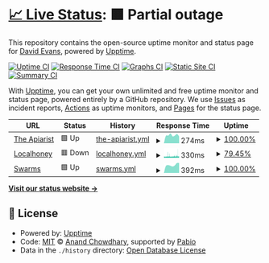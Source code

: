 # [📈 Live Status](https://theapiarist.github.io/upptime): <!--live status--> **🟧 Partial outage**

This repository contains the open-source uptime monitor and status page for [David Evans](https://www.theapiarist.org/), powered by [Upptime](https://github.com/upptime/upptime).

[![Uptime CI](https://github.com/theapiarist/upptime/workflows/Uptime%20CI/badge.svg)](https://github.com/theapiarist/upptime/actions?query=workflow%3A%22Uptime+CI%22)
[![Response Time CI](https://github.com/theapiarist/upptime/workflows/Response%20Time%20CI/badge.svg)](https://github.com/theapiarist/upptime/actions?query=workflow%3A%22Response+Time+CI%22)
[![Graphs CI](https://github.com/theapiarist/upptime/workflows/Graphs%20CI/badge.svg)](https://github.com/theapiarist/upptime/actions?query=workflow%3A%22Graphs+CI%22)
[![Static Site CI](https://github.com/theapiarist/upptime/workflows/Static%20Site%20CI/badge.svg)](https://github.com/theapiarist/upptime/actions?query=workflow%3A%22Static+Site+CI%22)
[![Summary CI](https://github.com/theapiarist/upptime/workflows/Summary%20CI/badge.svg)](https://github.com/theapiarist/upptime/actions?query=workflow%3A%22Summary+CI%22)

With [Upptime](https://upptime.js.org), you can get your own unlimited and free uptime monitor and status page, powered entirely by a GitHub repository. We use [Issues](https://github.com/theapiarist/upptime/issues) as incident reports, [Actions](https://github.com/theapiarist/upptime/actions) as uptime monitors, and [Pages](https://theapiarist.github.io/upptime) for the status page.

<!--start: status pages-->
<!-- This summary is generated by Upptime (https://github.com/upptime/upptime) -->
<!-- Do not edit this manually, your changes will be overwritten -->
<!-- prettier-ignore -->
| URL | Status | History | Response Time | Uptime |
| --- | ------ | ------- | ------------- | ------ |
| <img alt="" src="https://icons.duckduckgo.com/ip3/theapiarist.org.ico" height="13"> [The Apiarist](https://theapiarist.org) | 🟩 Up | [the-apiarist.yml](https://github.com/theapiarist/upptime/commits/HEAD/history/the-apiarist.yml) | <details><summary><img alt="Response time graph" src="./graphs/the-apiarist/response-time-week.png" height="20"> 274ms</summary><br><a href="https://theapiarist.github.io/upptime/history/the-apiarist"><img alt="Response time 271" src="https://img.shields.io/endpoint?url=https%3A%2F%2Fraw.githubusercontent.com%2Ftheapiarist%2Fupptime%2FHEAD%2Fapi%2Fthe-apiarist%2Fresponse-time.json"></a><br><a href="https://theapiarist.github.io/upptime/history/the-apiarist"><img alt="24-hour response time 237" src="https://img.shields.io/endpoint?url=https%3A%2F%2Fraw.githubusercontent.com%2Ftheapiarist%2Fupptime%2FHEAD%2Fapi%2Fthe-apiarist%2Fresponse-time-day.json"></a><br><a href="https://theapiarist.github.io/upptime/history/the-apiarist"><img alt="7-day response time 274" src="https://img.shields.io/endpoint?url=https%3A%2F%2Fraw.githubusercontent.com%2Ftheapiarist%2Fupptime%2FHEAD%2Fapi%2Fthe-apiarist%2Fresponse-time-week.json"></a><br><a href="https://theapiarist.github.io/upptime/history/the-apiarist"><img alt="30-day response time 271" src="https://img.shields.io/endpoint?url=https%3A%2F%2Fraw.githubusercontent.com%2Ftheapiarist%2Fupptime%2FHEAD%2Fapi%2Fthe-apiarist%2Fresponse-time-month.json"></a><br><a href="https://theapiarist.github.io/upptime/history/the-apiarist"><img alt="1-year response time 271" src="https://img.shields.io/endpoint?url=https%3A%2F%2Fraw.githubusercontent.com%2Ftheapiarist%2Fupptime%2FHEAD%2Fapi%2Fthe-apiarist%2Fresponse-time-year.json"></a></details> | <details><summary><a href="https://theapiarist.github.io/upptime/history/the-apiarist">100.00%</a></summary><a href="https://theapiarist.github.io/upptime/history/the-apiarist"><img alt="All-time uptime 100.00%" src="https://img.shields.io/endpoint?url=https%3A%2F%2Fraw.githubusercontent.com%2Ftheapiarist%2Fupptime%2FHEAD%2Fapi%2Fthe-apiarist%2Fuptime.json"></a><br><a href="https://theapiarist.github.io/upptime/history/the-apiarist"><img alt="24-hour uptime 100.00%" src="https://img.shields.io/endpoint?url=https%3A%2F%2Fraw.githubusercontent.com%2Ftheapiarist%2Fupptime%2FHEAD%2Fapi%2Fthe-apiarist%2Fuptime-day.json"></a><br><a href="https://theapiarist.github.io/upptime/history/the-apiarist"><img alt="7-day uptime 100.00%" src="https://img.shields.io/endpoint?url=https%3A%2F%2Fraw.githubusercontent.com%2Ftheapiarist%2Fupptime%2FHEAD%2Fapi%2Fthe-apiarist%2Fuptime-week.json"></a><br><a href="https://theapiarist.github.io/upptime/history/the-apiarist"><img alt="30-day uptime 100.00%" src="https://img.shields.io/endpoint?url=https%3A%2F%2Fraw.githubusercontent.com%2Ftheapiarist%2Fupptime%2FHEAD%2Fapi%2Fthe-apiarist%2Fuptime-month.json"></a><br><a href="https://theapiarist.github.io/upptime/history/the-apiarist"><img alt="1-year uptime 100.00%" src="https://img.shields.io/endpoint?url=https%3A%2F%2Fraw.githubusercontent.com%2Ftheapiarist%2Fupptime%2FHEAD%2Fapi%2Fthe-apiarist%2Fuptime-year.json"></a></details>
| <img alt="" src="https://icons.duckduckgo.com/ip3/localhoney.theapiarist.org.ico" height="13"> [Localhoney](https://localhoney.theapiarist.org) | 🟥 Down | [localhoney.yml](https://github.com/theapiarist/upptime/commits/HEAD/history/localhoney.yml) | <details><summary><img alt="Response time graph" src="./graphs/localhoney/response-time-week.png" height="20"> 330ms</summary><br><a href="https://theapiarist.github.io/upptime/history/localhoney"><img alt="Response time 406" src="https://img.shields.io/endpoint?url=https%3A%2F%2Fraw.githubusercontent.com%2Ftheapiarist%2Fupptime%2FHEAD%2Fapi%2Flocalhoney%2Fresponse-time.json"></a><br><a href="https://theapiarist.github.io/upptime/history/localhoney"><img alt="24-hour response time 364" src="https://img.shields.io/endpoint?url=https%3A%2F%2Fraw.githubusercontent.com%2Ftheapiarist%2Fupptime%2FHEAD%2Fapi%2Flocalhoney%2Fresponse-time-day.json"></a><br><a href="https://theapiarist.github.io/upptime/history/localhoney"><img alt="7-day response time 330" src="https://img.shields.io/endpoint?url=https%3A%2F%2Fraw.githubusercontent.com%2Ftheapiarist%2Fupptime%2FHEAD%2Fapi%2Flocalhoney%2Fresponse-time-week.json"></a><br><a href="https://theapiarist.github.io/upptime/history/localhoney"><img alt="30-day response time 406" src="https://img.shields.io/endpoint?url=https%3A%2F%2Fraw.githubusercontent.com%2Ftheapiarist%2Fupptime%2FHEAD%2Fapi%2Flocalhoney%2Fresponse-time-month.json"></a><br><a href="https://theapiarist.github.io/upptime/history/localhoney"><img alt="1-year response time 406" src="https://img.shields.io/endpoint?url=https%3A%2F%2Fraw.githubusercontent.com%2Ftheapiarist%2Fupptime%2FHEAD%2Fapi%2Flocalhoney%2Fresponse-time-year.json"></a></details> | <details><summary><a href="https://theapiarist.github.io/upptime/history/localhoney">79.45%</a></summary><a href="https://theapiarist.github.io/upptime/history/localhoney"><img alt="All-time uptime 77.47%" src="https://img.shields.io/endpoint?url=https%3A%2F%2Fraw.githubusercontent.com%2Ftheapiarist%2Fupptime%2FHEAD%2Fapi%2Flocalhoney%2Fuptime.json"></a><br><a href="https://theapiarist.github.io/upptime/history/localhoney"><img alt="24-hour uptime 95.45%" src="https://img.shields.io/endpoint?url=https%3A%2F%2Fraw.githubusercontent.com%2Ftheapiarist%2Fupptime%2FHEAD%2Fapi%2Flocalhoney%2Fuptime-day.json"></a><br><a href="https://theapiarist.github.io/upptime/history/localhoney"><img alt="7-day uptime 79.45%" src="https://img.shields.io/endpoint?url=https%3A%2F%2Fraw.githubusercontent.com%2Ftheapiarist%2Fupptime%2FHEAD%2Fapi%2Flocalhoney%2Fuptime-week.json"></a><br><a href="https://theapiarist.github.io/upptime/history/localhoney"><img alt="30-day uptime 77.47%" src="https://img.shields.io/endpoint?url=https%3A%2F%2Fraw.githubusercontent.com%2Ftheapiarist%2Fupptime%2FHEAD%2Fapi%2Flocalhoney%2Fuptime-month.json"></a><br><a href="https://theapiarist.github.io/upptime/history/localhoney"><img alt="1-year uptime 77.47%" src="https://img.shields.io/endpoint?url=https%3A%2F%2Fraw.githubusercontent.com%2Ftheapiarist%2Fupptime%2FHEAD%2Fapi%2Flocalhoney%2Fuptime-year.json"></a></details>
| <img alt="" src="https://icons.duckduckgo.com/ip3/swarms.theapiarist.org.ico" height="13"> [Swarms](https://swarms.theapiarist.org) | 🟩 Up | [swarms.yml](https://github.com/theapiarist/upptime/commits/HEAD/history/swarms.yml) | <details><summary><img alt="Response time graph" src="./graphs/swarms/response-time-week.png" height="20"> 392ms</summary><br><a href="https://theapiarist.github.io/upptime/history/swarms"><img alt="Response time 400" src="https://img.shields.io/endpoint?url=https%3A%2F%2Fraw.githubusercontent.com%2Ftheapiarist%2Fupptime%2FHEAD%2Fapi%2Fswarms%2Fresponse-time.json"></a><br><a href="https://theapiarist.github.io/upptime/history/swarms"><img alt="24-hour response time 490" src="https://img.shields.io/endpoint?url=https%3A%2F%2Fraw.githubusercontent.com%2Ftheapiarist%2Fupptime%2FHEAD%2Fapi%2Fswarms%2Fresponse-time-day.json"></a><br><a href="https://theapiarist.github.io/upptime/history/swarms"><img alt="7-day response time 392" src="https://img.shields.io/endpoint?url=https%3A%2F%2Fraw.githubusercontent.com%2Ftheapiarist%2Fupptime%2FHEAD%2Fapi%2Fswarms%2Fresponse-time-week.json"></a><br><a href="https://theapiarist.github.io/upptime/history/swarms"><img alt="30-day response time 400" src="https://img.shields.io/endpoint?url=https%3A%2F%2Fraw.githubusercontent.com%2Ftheapiarist%2Fupptime%2FHEAD%2Fapi%2Fswarms%2Fresponse-time-month.json"></a><br><a href="https://theapiarist.github.io/upptime/history/swarms"><img alt="1-year response time 400" src="https://img.shields.io/endpoint?url=https%3A%2F%2Fraw.githubusercontent.com%2Ftheapiarist%2Fupptime%2FHEAD%2Fapi%2Fswarms%2Fresponse-time-year.json"></a></details> | <details><summary><a href="https://theapiarist.github.io/upptime/history/swarms">100.00%</a></summary><a href="https://theapiarist.github.io/upptime/history/swarms"><img alt="All-time uptime 100.00%" src="https://img.shields.io/endpoint?url=https%3A%2F%2Fraw.githubusercontent.com%2Ftheapiarist%2Fupptime%2FHEAD%2Fapi%2Fswarms%2Fuptime.json"></a><br><a href="https://theapiarist.github.io/upptime/history/swarms"><img alt="24-hour uptime 100.00%" src="https://img.shields.io/endpoint?url=https%3A%2F%2Fraw.githubusercontent.com%2Ftheapiarist%2Fupptime%2FHEAD%2Fapi%2Fswarms%2Fuptime-day.json"></a><br><a href="https://theapiarist.github.io/upptime/history/swarms"><img alt="7-day uptime 100.00%" src="https://img.shields.io/endpoint?url=https%3A%2F%2Fraw.githubusercontent.com%2Ftheapiarist%2Fupptime%2FHEAD%2Fapi%2Fswarms%2Fuptime-week.json"></a><br><a href="https://theapiarist.github.io/upptime/history/swarms"><img alt="30-day uptime 100.00%" src="https://img.shields.io/endpoint?url=https%3A%2F%2Fraw.githubusercontent.com%2Ftheapiarist%2Fupptime%2FHEAD%2Fapi%2Fswarms%2Fuptime-month.json"></a><br><a href="https://theapiarist.github.io/upptime/history/swarms"><img alt="1-year uptime 100.00%" src="https://img.shields.io/endpoint?url=https%3A%2F%2Fraw.githubusercontent.com%2Ftheapiarist%2Fupptime%2FHEAD%2Fapi%2Fswarms%2Fuptime-year.json"></a></details>

<!--end: status pages-->

[**Visit our status website →**](https://theapiarist.github.io/upptime)

## 📄 License

- Powered by: [Upptime](https://github.com/upptime/upptime)
- Code: [MIT](./LICENSE) © [Anand Chowdhary](https://anandchowdhary.com), supported by [Pabio](https://pabio.com)
- Data in the `./history` directory: [Open Database License](https://opendatacommons.org/licenses/odbl/1-0/)
